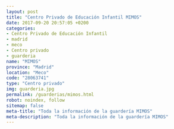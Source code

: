 ```yaml
---
layout: post
title: "Centro Privado de Educación Infantil MIMOS"
date: 2017-09-20 20:57:05 +0200
categories:
- Centro Privado de Educación Infantil
- madrid
- meco
- Centro privado
- guarderia
name: "MIMOS"
province: "Madrid"
location: "Meco"
code: "28063741"
type: "Centro privado"
img: guarderia.jpg
permalink: /guarderias/mimos.html
robot: noindex, follow
sitemap: false
meta-title: "Toda la información de la guardería MIMOS"
meta-description: "Toda la información de la guardería MIMOS"
---
```

